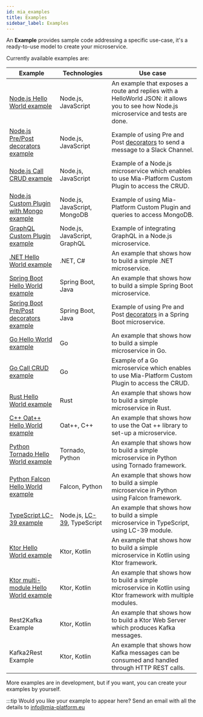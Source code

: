 ```yaml
---
id: mia_examples
title: Examples
sidebar_label: Examples
---
```

An **Example** provides sample code addressing a specific use-case, it's a ready-to-use model to create your microservice.  

Currently available examples are:

| **Example** | **Technologies** | **Use case** |
| ------|------------|------------|
|[Node.js Hello World example](https://github.com/mia-platform-marketplace/Node.js-Hello-World-Microservice-Example)|Node.js, JavaScript| An example that exposes a route and replies with a HelloWorld JSON: it allows you to see how Node.js microservice and tests are done.|
|[Node.js Pre/Post decorators example](https://github.com/mia-platform-marketplace/Node.js-PrePost-Microservice-Example)| Node.js, JavaScript| Example of using Pre and Post [decorators](../../development_suite/api-console/api-design/decorators.md) to send a message to a Slack Channel. |
|[Node.js Call CRUD example](https://github.com/mia-platform-marketplace/Node.js-Call-CRUD-Example)| Node.js, JavaScript| Example of a Node.js microservice which enables to use Mia-Platform Custom Plugin to access the CRUD. |
|[Node.js Custom Plugin with Mongo example](https://github.com/mia-platform-marketplace/Node.js-Custom-Plugin-Mongo-Example)| Node.js, JavaScript, MongoDB|  Example of using Mia-Platform Custom Plugin and queries to access MongoDB. |
|[GraphQL Custom Plugin example](https://github.com/mia-platform-marketplace/GraphQL-Custom-Plugin-Example)|Node.js, JavaScript, GraphQL |  Example of integrating GraphQL in a Node.js microservice. |
|[.NET Hello World example](https://github.com/mia-platform-marketplace/DotNet-Hello-World-Microservice-Example/)|.NET, C# | An example that shows how to build a simple .NET microservice. |
|[Spring Boot Hello World example](https://github.com/mia-platform-marketplace/springboot-hello-world-example)|Spring Boot, Java | An example that shows how to build a simple Spring Boot microservice. |
|[Spring Boot Pre/Post decorators example](https://github.com/mia-platform-marketplace/Springboot-PrePost-Decorator-Example)| Spring Boot, Java | Example of using Pre and Post [decorators](../../development_suite/api-console/api-design/decorators.md) in a Spring Boot microservice. |
|[Go Hello World example](https://github.com/mia-platform-marketplace/Go-Hello-World-Microservice-Example)| Go | An example that shows how to build a simple microservice in Go. |
|[Go Call CRUD example](https://github.com/mia-platform-marketplace/Go-Call-CRUD-Template)| Go |Example of a Go microservice which enables to use Mia-Platform Custom Plugin to access the CRUD.|
|[Rust Hello World example](https://github.com/mia-platform-marketplace/rust-hello-world-example)|Rust | An example that shows how to build a simple microservice in Rust. |
|[C++ Oat++ Hello World example](https://github.com/mia-platform-marketplace/cpp-oatpp-hello-world-microservice-example)| Oat++, C++ | An example that shows how to use the Oat ++ library to set-up a microservice. |
|[Python Tornado Hello World example](https://github.com/mia-platform-marketplace/python-tornado-hello-world-microservice-example)| Tornado, Python| An example that shows how to build a simple microservice in Python using Tornado framework. |
|[Python Falcon Hello World example](https://github.com/mia-platform-marketplace/python-falcon-hello-world-microservice-example)| Falcon, Python| An example that shows how to build a simple microservice in Python using Falcon framework. |
|[TypeScript LC-39 example](https://github.com/mia-platform-marketplace/Typescript-LC39-Hello-World-Example)| Node.js, [LC-39](https://github.com/mia-platform/lc39), TypeScript | An example that shows how to build a simple microservice in TypeScript, using LC-39 module. |
|[Ktor Hello World example](https://github.com/mia-platform-marketplace/Ktor-Hello-World-Example)|Ktor, Kotlin| An example that shows how to build a simple microservice in Kotlin using Ktor framework. |
|[Ktor multi-module Hello World example](hhttps://github.com/mia-platform-marketplace/Ktor-Multi-Module-Hello-World-Example)|Ktor, Kotlin| An example that shows how to build a simple microservice in Kotlin using Ktor framework with multiple modules. |
|Rest2Kafka Example| Ktor, Kotlin | An example that shows how to build a Ktor Web Server which produces Kafka messages. |
|Kafka2Rest Example| Ktor, Kotlin | An example that shows how Kafka messages can be consumed and handled through HTTP REST calls. |

More examples are in development, but if you want, you can create your examples by yourself.

:::tip
Would you like your example to appear here? Send an email with all the details to [info@mia-platform.eu](mailto:info@mia-platform.eu)
